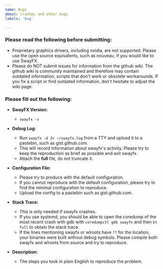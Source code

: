 ```yaml
---
name: Bugs
about: Crashes and other bugs
labels: 'bug'

---
```


### Please read the following before submitting:
- Proprietary graphics drivers, including nvidia, are not supported. Please use the open source equivalents, such as nouveau, if you would like to use SwayFX.
- Please do NOT submit issues for information from the github wiki. The github wiki is community maintained and therefore may contain outdated information, scripts that don't work or obsolete workarounds.
  If you fix a script or find outdated information, don't hesitate to adjust the wiki page.

### Please fill out the following:
- **SwayFX Version:**
  - `swayfx -v`

- **Debug Log:**
  - Run `swayfx -d 2> ~/swayfx.log` from a TTY and upload it to a pastebin, such as gist.github.com.
  - This will record information about swayfx's activity. Please try to keep the reproduction as brief as possible and exit swayfx.
  - Attach the **full** file, do not truncate it.

- **Configuration File:**
  - Please try to produce with the default configuration.
  - If you cannot reproduce with the default configuration, please try to find the minimal configuration to reproduce.
  - Upload the config to a pastebin such as gist.github.com.

- **Stack Trace:**
  - This is only needed if swayfx crashes.
  - If you use systemd, you should be able to open the coredump of the most recent crash with gdb with
    `coredumpctl gdb swayfx` and then `bt full` to obtain the stack trace.
  - If the lines mentioning swayfx or wlroots have `??` for the location, your binaries were built without debug symbols. Please compile both swayfx and wlroots from source and try to reproduce.

- **Description:**
  - The steps you took in plain English to reproduce the problem.
